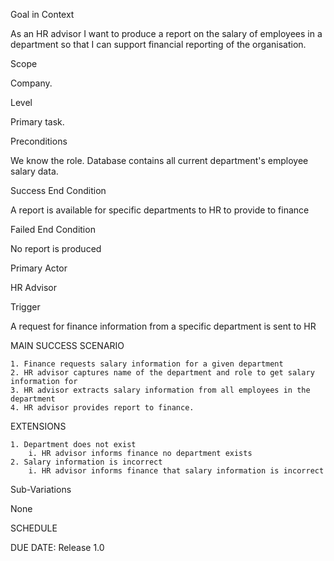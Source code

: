 Goal in Context

As an HR advisor I want to produce a report on the salary of employees in a department so that I can support financial reporting of the organisation.

Scope

Company.

Level

Primary task.

Preconditions

We know the role. Database contains all current department's employee salary data.

Success End Condition

A report is available for specific departments to HR to provide to finance

Failed End Condition

No report is produced

Primary Actor

HR Advisor

Trigger

A request for finance information from a specific department is sent to HR

MAIN SUCCESS SCENARIO

	1. Finance requests salary information for a given department
	2. HR advisor captures name of the department and role to get salary information for
	3. HR advisor extracts salary information from all employees in the department
	4. HR advisor provides report to finance.
	
EXTENSIONS

	1. Department does not exist
		i. HR advisor informs finance no department exists
	2. Salary information is incorrect
		i. HR advisor informs finance that salary information is incorrect
		
Sub-Variations

None

SCHEDULE

DUE DATE: Release 1.0

